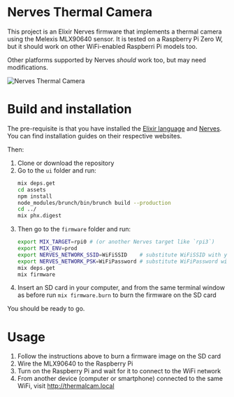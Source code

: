 # Nerves Thermal Camera

This project is an Elixir Nerves firmware that implements a thermal camera using
the Melexis MLX90640 sensor. It is tested on a Raspberry Pi Zero W, but it
should work on other WiFi-enabled Raspberri Pi models too.

Other platforms supported by Nerves _should_ work too, but may need
modifications.

![Nerves Thermal Camera](https://github.com/fhunleth/fwup/raw/master/docs/thermalcam-image-1541268575911.png)

# Build and installation

The pre-requisite is that you have installed the [Elixir
language](https://elixir-lang.org) and [Nerves](https://nerves-project.org). You
can find installation guides on their respective websites.

Then:

  1. Clone or download the repository
  2. Go to the `ui` folder and run:
      ```bash
      mix deps.get
      cd assets
      npm install
      node_modules/brunch/bin/brunch build --production
      cd ../
      mix phx.digest
      ```
  3. Then go to the `firmware` folder and run:
     ```bash
     export MIX_TARGET=rpi0 # (or another Nerves target like `rpi3`)
     export MIX_ENV=prod
     export NERVES_NETWORK_SSID=WiFiSSID    # substitute WiFiSSID with your WiFi SSID
     export NERVES_NETWORK_PSK=WiFiPassword # substitute WiFiPassword with your WiFi password
     mix deps.get
     mix firmware
     ```
  7. Insert an SD card in your computer, and from the same terminal window as
     before run `mix firmware.burn` to burn the firmware on the SD card

You should be ready to go.


# Usage

  1. Follow the instructions above to burn a firmware image on the SD card
  2. Wire the MLX90640 to the Raspberry Pi
  3. Turn on the Raspberry Pi and wait for it to connect to the WiFi network
  4. From another device (computer or smartphone) connected to the same WiFi,
     visit http://thermalcam.local
